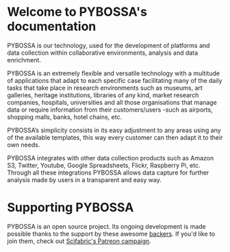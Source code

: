 # Welcome to PYBOSSA's documentation

PYBOSSA is our technology, used for the development of platforms and
data collection within collaborative environments, analysis and data
enrichment.

PYBOSSA is an extremely flexible and versatile technology with a
multitude of applications that adapt to each specific case facilitating
many of the daily tasks that take place in research environments such as
museums, art galleries, heritage institutions, libraries of any kind,
market research companies, hospitals, universities and all those
organisations that manage data or require information from their
customers/users -such as airports, shopping malls, banks, hotel chains,
etc.

PYBOSSA’s simplicity consists in its easy adjustment to any areas using
any of the available templates, this way every customer can then adapt
it to their own needs.

PYBOSSA integrates with other data collection products such as Amazon
S3, Twitter, Youtube, Google Spreadsheets, Flickr, Raspberry Pi, etc.
Through all these integrations PYBOSSA allows data capture for further
analysis made by users in a transparent and easy way.

# Supporting PYBOSSA

PYBOSSA is an open source project. Its ongoing development is made
possible thanks to the support by these awesome
[backers](https://github.com/Scifabric/pybossa/blob/master/BACKERS.md).
If you'd like to join them, check out [Scifabric's Patreon
campaign](https://www.patreon.com/scifabric).
